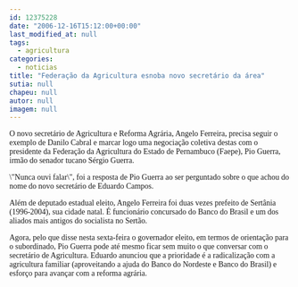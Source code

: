 ```yaml
---
id: 12375228
date: "2006-12-16T15:12:00+00:00"
last_modified_at: null
tags:
  - agricultura
categories:
  - noticias
title: "Federação da Agricultura esnoba novo secretário da área"
sutia: null
chapeu: null
autor: null
imagem: null
---
```

<p><P><FONT face=Verdana>O novo secretário de Agricultura e Reforma Agrária, Angelo Ferreira, precisa seguir o exemplo de Danilo Cabral e marcar logo uma negociação coletiva destas com o presidente da Federação da Agricultura do Estado de Pernambuco (Faepe), Pio Guerra, irmão do senador tucano Sérgio Guerra.</FONT></P></p>
<p><P><FONT face=Verdana>\"Nunca ouvi falar\", foi a resposta de Pio Guerra ao ser perguntado sobre o que achou do nome do novo secretário de Eduardo Campos.</FONT></P></p>
<p><P><FONT face=Verdana>Além de deputado estadual eleito, Angelo Ferreira foi duas vezes prefeito de Sertânia (1996-2004), sua cidade natal. É funcionário concursado do Banco do Brasil e um dos aliados mais antigos do socialista no Sertão.</FONT></P></p>
<p><P><FONT face=Verdana>Agora, pelo que disse nesta sexta-feira o governador eleito, em termos de orientação para o subordinado, Pio Guerra pode até mesmo ficar sem muito o que conversar com o secretário de Agricultura. Eduardo anunciou que a prioridade é a radicalização com a agricultura familiar (aproveitando a ajuda do Banco do Nordeste e Banco do Brasil) e esforço para avançar com a reforma agrária.</FONT></P> </p>
